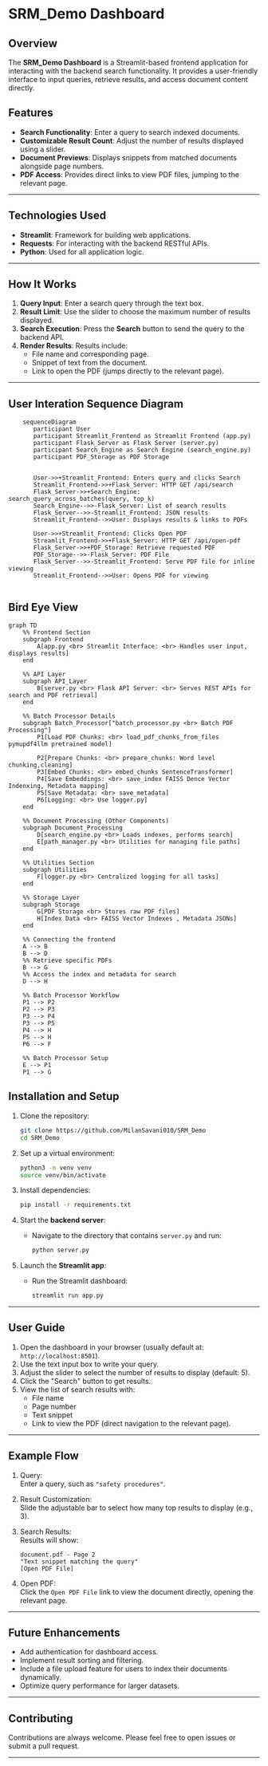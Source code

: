 # SRM_Demo Dashboard

## Overview
The **SRM_Demo Dashboard** is a Streamlit-based frontend application for interacting with the backend search functionality. It provides a user-friendly interface to input queries, retrieve results, and access document content directly.

## Features
- **Search Functionality**: Enter a query to search indexed documents.
- **Customizable Result Count**: Adjust the number of results displayed using a slider.
- **Document Previews**: Displays snippets from matched documents alongside page numbers.
- **PDF Access**: Provides direct links to view PDF files, jumping to the relevant page.

---

## Technologies Used
- **Streamlit**: Framework for building web applications.
- **Requests**: For interacting with the backend RESTful APIs.
- **Python**: Used for all application logic.

---

## How It Works
1. **Query Input**: Enter a search query through the text box.
2. **Result Limit**: Use the slider to choose the maximum number of results displayed.
3. **Search Execution**: Press the **Search** button to send the query to the backend API.
4. **Render Results**: Results include:
   - File name and corresponding page.
   - Snippet of text from the document.
   - Link to open the PDF (jumps directly to the relevant page).

---
## User Interation Sequence Diagram
```mermaid
    sequenceDiagram
       participant User
       participant Streamlit_Frontend as Streamlit Frontend (app.py)
       participant Flask_Server as Flask Server (server.py)
       participant Search_Engine as Search Engine (search_engine.py)
       participant PDF_Storage as PDF Storage
       
   
       User->>+Streamlit_Frontend: Enters query and clicks Search
       Streamlit_Frontend->>+Flask_Server: HTTP GET /api/search
       Flask_Server->>+Search_Engine: search_query_across_batches(query, top_k)
       Search_Engine-->>-Flask_Server: List of search results
       Flask_Server-->>-Streamlit_Frontend: JSON results
       Streamlit_Frontend-->>User: Displays results & links to PDFs
       
       User->>+Streamlit_Frontend: Clicks Open PDF
       Streamlit_Frontend->>+Flask_Server: HTTP GET /api/open-pdf
       Flask_Server->>+PDF_Storage: Retrieve requested PDF
       PDF_Storage-->>-Flask_Server: PDF File
       Flask_Server-->>-Streamlit_Frontend: Serve PDF file for inline viewing
       Streamlit_Frontend-->>User: Opens PDF for viewing
   

```
## Bird Eye View

```mermaid
graph TD
    %% Frontend Section
    subgraph Frontend
        A[app.py <br> Streamlit Interface: <br> Handles user input, displays results]
    end

    %% API Layer
    subgraph API_Layer
        B[server.py <br> Flask API Server: <br> Serves REST APIs for search and PDF retrieval]
    end

    %% Batch Processor Details
    subgraph Batch_Processor["batch_processor.py <br> Batch PDF Processing"]
        P1[Load PDF Chunks: <br> load_pdf_chunks_from_files pymupdf4llm pretrained model]

        P2[Prepare Chunks: <br> prepare_chunks: Word level chunking,cleaning]
        P3[Embed Chunks: <br> embed_chunks SentenceTransformer]
        P4[Save Embeddings: <br> save_index FAISS Dence Vector Indenxing, Metadata mapping]
        P5[Save Metadata: <br> save_metadata]
        P6[Logging: <br> Use logger.py]
    end

    %% Document Processing (Other Components)
    subgraph Document_Processing
        D[search_engine.py <br> Loads indexes, performs search]
        E[path_manager.py <br> Utilities for managing file paths]
    end

    %% Utilities Section
    subgraph Utilities
        F[logger.py <br> Centralized logging for all tasks]
    end

    %% Storage Layer
    subgraph Storage
        G[PDF Storage <br> Stores raw PDF files]
        H[Index Data <br> FAISS Vector Indexes , Metadata JSONs]
    end

    %% Connecting the frontend
    A --> B
    B --> D
    %% Retrieve specific PDFs
    B --> G 
    %% Access the index and metadata for search
    D --> H 

    %% Batch Processor Workflow
    P1 --> P2
    P2 --> P3
    P3 --> P4
    P3 --> P5
    P4 --> H 
    P5 --> H 
    P6 --> F

    %% Batch Processor Setup
    E --> P1 
    P1 --> G 
```
## Installation and Setup

1. Clone the repository:
   ```bash
   git clone https://github.com/MilanSavani010/SRM_Demo
   cd SRM_Demo
   ```

2. Set up a virtual environment:
   ```bash
   python3 -m venv venv
   source venv/bin/activate
   ```

3. Install dependencies:
   ```bash
   pip install -r requirements.txt
   ```

4. Start the **backend server**:
   - Navigate to the directory that contains `server.py` and run:
     ```bash
     python server.py
     ```

5. Launch the **Streamlit app**:
   - Run the Streamlit dashboard:
     ```bash
     streamlit run app.py
     ```

---

## User Guide

1. Open the dashboard in your browser (usually default at: `http://localhost:8501`).
2. Use the text input box to write your query.
3. Adjust the slider to select the number of results to display (default: 5).
4. Click the "Search" button to get results.
5. View the list of search results with:
   - File name
   - Page number
   - Text snippet
   - Link to view the PDF (direct navigation to the relevant page).

---

## Example Flow

1. Query:  
   Enter a query, such as `"safety procedures"`.

2. Result Customization:  
   Slide the adjustable bar to select how many top results to display (e.g., 3).

3. Search Results:  
   Results will show:
   ```
   document.pdf - Page 2
   "Text snippet matching the query"
   [Open PDF File]
   ```

4. Open PDF:  
   Click the `Open PDF File` link to view the document directly, opening the relevant page.

---

## Future Enhancements
- Add authentication for dashboard access.
- Implement result sorting and filtering.
- Include a file upload feature for users to index their documents dynamically.
- Optimize query performance for larger datasets.

---

## Contributing
Contributions are always welcome. Please feel free to open issues or submit a pull request.

---
